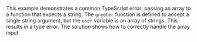 This example demonstrates a common TypeScript error: passing an array to a function that expects a string.  The `greeter` function is defined to accept a single string argument, but the `user` variable is an array of strings.  This results in a type error. The solution shows how to correctly handle the array input.